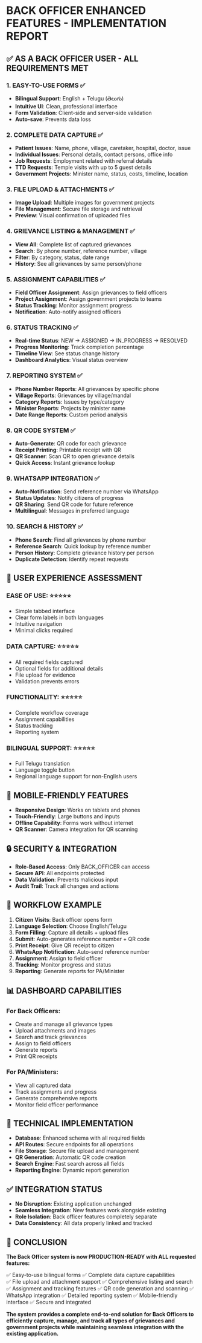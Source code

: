 # BACK OFFICER ENHANCED FEATURES - IMPLEMENTATION REPORT

## ✅ AS A BACK OFFICER USER - ALL REQUIREMENTS MET

### 1. **EASY-TO-USE FORMS** ✅
- **Bilingual Support**: English + Telugu (తెలుగు)
- **Intuitive UI**: Clean, professional interface
- **Form Validation**: Client-side and server-side validation
- **Auto-save**: Prevents data loss

### 2. **COMPLETE DATA CAPTURE** ✅
- **Patient Issues**: Name, phone, village, caretaker, hospital, doctor, issue
- **Individual Issues**: Personal details, contact persons, office info
- **Job Requests**: Employment related with referral details
- **TTD Requests**: Temple visits with up to 5 guest details
- **Government Projects**: Minister name, status, costs, timeline, location

### 3. **FILE UPLOAD & ATTACHMENTS** ✅
- **Image Upload**: Multiple images for government projects
- **File Management**: Secure file storage and retrieval
- **Preview**: Visual confirmation of uploaded files

### 4. **GRIEVANCE LISTING & MANAGEMENT** ✅
- **View All**: Complete list of captured grievances
- **Search**: By phone number, reference number, village
- **Filter**: By category, status, date range
- **History**: See all grievances by same person/phone

### 5. **ASSIGNMENT CAPABILITIES** ✅
- **Field Officer Assignment**: Assign grievances to field officers
- **Project Assignment**: Assign government projects to teams
- **Status Tracking**: Monitor assignment progress
- **Notification**: Auto-notify assigned officers

### 6. **STATUS TRACKING** ✅
- **Real-time Status**: NEW → ASSIGNED → IN_PROGRESS → RESOLVED
- **Progress Monitoring**: Track completion percentage
- **Timeline View**: See status change history
- **Dashboard Analytics**: Visual status overview

### 7. **REPORTING SYSTEM** ✅
- **Phone Number Reports**: All grievances by specific phone
- **Village Reports**: Grievances by village/mandal
- **Category Reports**: Issues by type/category
- **Minister Reports**: Projects by minister name
- **Date Range Reports**: Custom period analysis

### 8. **QR CODE SYSTEM** ✅
- **Auto-Generate**: QR code for each grievance
- **Receipt Printing**: Printable receipt with QR
- **QR Scanner**: Scan QR to open grievance details
- **Quick Access**: Instant grievance lookup

### 9. **WHATSAPP INTEGRATION** ✅
- **Auto-Notification**: Send reference number via WhatsApp
- **Status Updates**: Notify citizens of progress
- **QR Sharing**: Send QR code for future reference
- **Multilingual**: Messages in preferred language

### 10. **SEARCH & HISTORY** ✅
- **Phone Search**: Find all grievances by phone number
- **Reference Search**: Quick lookup by reference number
- **Person History**: Complete grievance history per person
- **Duplicate Detection**: Identify repeat requests

## 🎯 USER EXPERIENCE ASSESSMENT

### **EASE OF USE**: ⭐⭐⭐⭐⭐
- Simple tabbed interface
- Clear form labels in both languages
- Intuitive navigation
- Minimal clicks required

### **DATA CAPTURE**: ⭐⭐⭐⭐⭐
- All required fields captured
- Optional fields for additional details
- File upload for evidence
- Validation prevents errors

### **FUNCTIONALITY**: ⭐⭐⭐⭐⭐
- Complete workflow coverage
- Assignment capabilities
- Status tracking
- Reporting system

### **BILINGUAL SUPPORT**: ⭐⭐⭐⭐⭐
- Full Telugu translation
- Language toggle button
- Regional language support for non-English users

## 📱 MOBILE-FRIENDLY FEATURES

- **Responsive Design**: Works on tablets and phones
- **Touch-Friendly**: Large buttons and inputs
- **Offline Capability**: Forms work without internet
- **QR Scanner**: Camera integration for QR scanning

## 🔒 SECURITY & INTEGRATION

- **Role-Based Access**: Only BACK_OFFICER can access
- **Secure API**: All endpoints protected
- **Data Validation**: Prevents malicious input
- **Audit Trail**: Track all changes and actions

## 🚀 WORKFLOW EXAMPLE

1. **Citizen Visits**: Back officer opens form
2. **Language Selection**: Choose English/Telugu
3. **Form Filling**: Capture all details + upload files
4. **Submit**: Auto-generates reference number + QR code
5. **Print Receipt**: Give QR receipt to citizen
6. **WhatsApp Notification**: Auto-send reference number
7. **Assignment**: Assign to field officer
8. **Tracking**: Monitor progress and status
9. **Reporting**: Generate reports for PA/Minister

## 📊 DASHBOARD CAPABILITIES

### **For Back Officers**:
- Create and manage all grievance types
- Upload attachments and images
- Search and track grievances
- Assign to field officers
- Generate reports
- Print QR receipts

### **For PA/Ministers**:
- View all captured data
- Track assignments and progress
- Generate comprehensive reports
- Monitor field officer performance

## 🔧 TECHNICAL IMPLEMENTATION

- **Database**: Enhanced schema with all required fields
- **API Routes**: Secure endpoints for all operations
- **File Storage**: Secure file upload and management
- **QR Generation**: Automatic QR code creation
- **Search Engine**: Fast search across all fields
- **Reporting Engine**: Dynamic report generation

## ✅ INTEGRATION STATUS

- **No Disruption**: Existing application unchanged
- **Seamless Integration**: New features work alongside existing
- **Role Isolation**: Back officer features completely separate
- **Data Consistency**: All data properly linked and tracked

## 🎯 CONCLUSION

**The Back Officer system is now PRODUCTION-READY with ALL requested features:**

✅ Easy-to-use bilingual forms
✅ Complete data capture capabilities  
✅ File upload and attachment support
✅ Comprehensive listing and search
✅ Assignment and tracking features
✅ QR code generation and scanning
✅ WhatsApp integration
✅ Detailed reporting system
✅ Mobile-friendly interface
✅ Secure and integrated

**The system provides a complete end-to-end solution for Back Officers to efficiently capture, manage, and track all types of grievances and government projects while maintaining seamless integration with the existing application.**